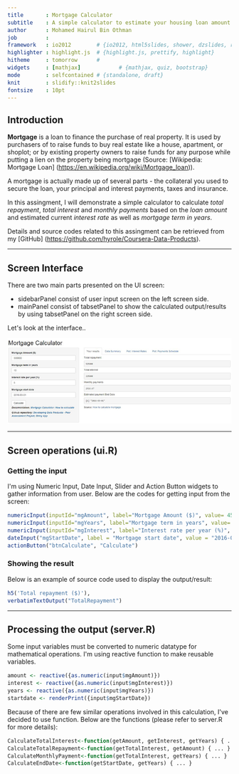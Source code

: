 ```yaml
---
title       : Mortgage Calculator
subtitle    : A simple calculator to estimate your housing loan amount
author      : Mohamed Hairul Bin Othman
job         : 
framework   : io2012        # {io2012, html5slides, shower, dzslides, revealjs, ...}
highlighter : highlight.js  # {highlight.js, prettify, highlight}
hitheme     : tomorrow      # 
widgets     : [mathjax]            # {mathjax, quiz, bootstrap}
mode        : selfcontained # {standalone, draft}
knit        : slidify::knit2slides
fontsize    : 10pt
---
```


## Introduction

__Mortgage__ is a loan to finance the purchase of real property. It is used by purchasers of to raise funds to buy real estate like a house, apartment, or shoplot; or by existing property owners to raise funds for any purpose while putting a lien on the property being mortgage (Source: [Wikipedia: Mortgage Loan] (https://en.wikipedia.org/wiki/Mortgage_loan)).

A mortgage is actually made up of several parts - the collateral you used to secure the loan, your principal and interest payments, taxes and insurance.  

In this assingment, I will demonstrate a simple calculator to calculate _total repayment_, *total interest* and *monthly payments* based on the *loan amount* and estimated current *interest rate* as well as *mortgage term in years*.

Details and source codes related to this assingment can be retrieved from my [GitHub] (https://github.com/hyrole/Coursera-Data-Products).

--- 

## Screen Interface
 
There are two main parts presented on the UI screen:
 + sidebarPanel consist of user input screen on the left screen side.
 + mainPanel consist of tabsetPanel to show the calculated output/results by using tabsetPanel on the right screen side. 

Let's look at the interface..

!['Gauss'](https://raw.githubusercontent.com/hyrole/Coursera-Data-Products/master/images/screen_ui.JPG)

---

## Screen operations (ui.R)

### Getting the input
I'm using Numeric Input, Date Input, Slider and Action Button widgets to gather information from user. Below are the codes for getting input from the screen:



```r
numericInput(inputId="mgAmount", label="Mortgage Amount ($)", value= 450000,min=0),
numericInput(inputId="mgYears", label="Mortgage term in years", value= 15,min=0),
numericInput(inputId="mgInterest", label="Interest rate per year (%)", value= 5,min=0),
dateInput("mgStartDate", label = "Mortgage start date", value = "2016-03-01"),    
actionButton("btnCalculate", "Calculate")
```

### Showing the result
Below is an example of source code used to display the output/result:


```r
h5('Total repayment ($)'),
verbatimTextOutput("TotalRepayment")
```

---

## Processing the output (server.R)

Some input variables must be converted to numeric datatype for mathematical operations. I'm using reactive function to make reusable variables. 


```r
amount <- reactive({as.numeric(input$mgAmount)})
interest <- reactive({as.numeric(input$mgInterest)})
years <- reactive({as.numeric(input$mgYears)})
startdate <- renderPrint({input$mgStartDate})  
```

Because of there are few similar operations involved in this calculation, I've decided to use function. Below are the functions (please refer to server.R for more details):

```r
CalculateTotalInterest<-function(getAmount, getInterest, getYears) { ... }
CalculateTotalRepayment<-function(getTotalInterest, getAmount) { ... }
CalculateMonthlyPayment<-function(getTotalInterest, getYears) { ... }
CalculateEndDate<-function(getStartDate, getYears) { ... }
```




